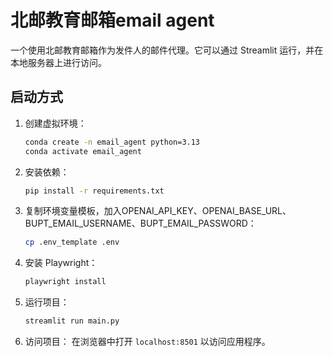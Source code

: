 # 北邮教育邮箱email agent

一个使用北邮教育邮箱作为发件人的邮件代理。它可以通过 Streamlit 运行，并在本地服务器上进行访问。

## 启动方式

1. 创建虚拟环境：
   ```bash
   conda create -n email_agent python=3.13
   conda activate email_agent
   ```

2. 安装依赖：
   ```bash
   pip install -r requirements.txt
   ```

3. 复制环境变量模板，加入OPENAI_API_KEY、OPENAI_BASE_URL、BUPT_EMAIL_USERNAME、BUPT_EMAIL_PASSWORD：
   ```bash
   cp .env_template .env
   ```

4. 安装 Playwright：
   ```bash
   playwright install
   ```

5. 运行项目：
   ```bash
   streamlit run main.py
   ```

6. 访问项目：
   在浏览器中打开 `localhost:8501` 以访问应用程序。


